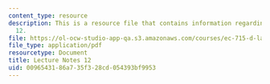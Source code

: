 ```yaml
---
content_type: resource
description: This is a resource file that contains information regarding lecture note
  12.
file: https://ol-ocw-studio-app-qa.s3.amazonaws.com/courses/ec-715-d-lab-disseminating-innovations-for-the-common-good-spring-2007/0096543186a735f328cd054393bf9953_MITEC_715S07_notes12.pdf
file_type: application/pdf
resourcetype: Document
title: Lecture Notes 12
uid: 00965431-86a7-35f3-28cd-054393bf9953
---
```

